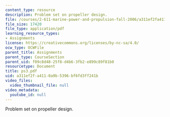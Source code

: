 ```yaml
---
content_type: resource
description: Problem set on propeller design.
file: /courses/2-611-marine-power-and-propulsion-fall-2006/a311ef2fa4110a9b5396bf6fd3ff241b_ps3.pdf
file_size: 17420
file_type: application/pdf
learning_resource_types:
- Assignments
license: https://creativecommons.org/licenses/by-nc-sa/4.0/
ocw_type: OCWFile
parent_title: Assignments
parent_type: CourseSection
parent_uid: f09c8d48-25f8-d4b6-3fb2-e899c89f81b0
resourcetype: Document
title: ps3.pdf
uid: a311ef2f-a411-0a9b-5396-bf6fd3ff241b
video_files:
  video_thumbnail_file: null
video_metadata:
  youtube_id: null
---
```

Problem set on propeller design.